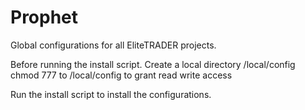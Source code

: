 # Prophet
Global configurations for all EliteTRADER projects.

Before running the install script.
Create a local directory /local/config
chmod 777 to /local/config to grant read write access

Run the install script to install the configurations.
